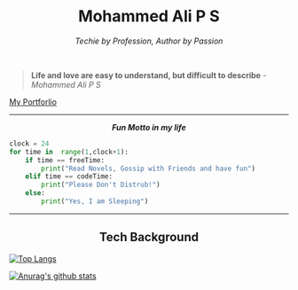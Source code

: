 <link rel="stylesheet" href="https://cdnjs.cloudflare.com/ajax/libs/font-awesome/4.7.0/css/font-awesome.min.css">


<div align="center">

# Mohammed Ali P S

_Techie by Profession, Author by Passion_

[<i class="fa fa-instagram fa-2x"></i>](https://www.instagram.com/psmohammedali/?hl=en "My Instagram Account")  
[<i class="fa fa-linkedin fa-2x"></i> ](https://www.linkedin.com/in/psmohammedali/ "My LinkedIn Account ") 
[<i class="fa fa-facebook-square fa-2x"></i>](https://www.facebook.com/psmohammedali/ "My FaceBook Account")

</div>

> **Life and love are easy to understand, but difficult to describe**
> _- Mohammed Ali P S_
> 
[My Portforlio](https://www.mohammedali.tech "My personal Website")


--- 

<div align="center">

**_Fun Motto in my life_**

</div>


``` python
clock = 24
for time in  range(1,clock+1): 
    if time == freeTime:
        print("Read Novels, Gossip with Friends and have fun")
    elif time == codeTime:
        print("Please Don't Distrub!")
    else:
        print("Yes, I am Sleeping")
```
---
<div align="center">

## Tech Background

</div>

[![Top Langs](https://github-readme-stats.vercel.app/api/top-langs/?username=psmohammedali&layout=compact)](https://github.com/anuraghazra/github-readme-stats)


[![Anurag's github stats](https://github-readme-stats.vercel.app/api?username=psmohammedali)](https://github.com/anuraghazra/github-readme-stats)

